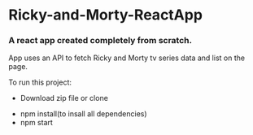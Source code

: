 # Ricky-and-Morty-ReactApp

### A react app created completely from scratch.
App uses an API to fetch Ricky and Morty tv series data
and list on the page.

To run this project:

* Download zip file or clone
- npm install(to insall all dependencies)
- npm start
